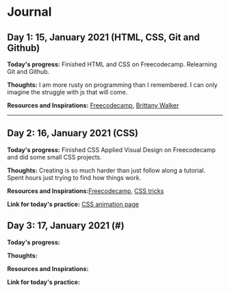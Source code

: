 # Journal

## Day 1: 15, January 2021 (HTML, CSS, Git and Github)

**Today's progress:** Finished HTML and CSS on Freecodecamp. Relearning Git and Github.

**Thoughts:** I am more rusty on programming than I remembered. I can only imagine the struggle with js that will come.

**Resources and Inspirations:** [Freecodecamp](https://www.freecodecamp.org/), [Brittany Walker](https://code.likeagirl.io/100-days-of-code-challenge-completed-bbce87f04c00)

---

## Day 2: 16, January 2021 (CSS)

**Today's progress:** Finished CSS Applied Visual Design on Freecodecamp and did some small CSS projects.

**Thoughts:** Creating is so much harder than just follow along a tutorial. Spent hours just trying to find how things work.

**Resources and Inspirations:**[Freecodecamp](https://www.freecodecamp.org/), [CSS tricks](https://css-tricks.com/the-shapes-of-css/)

**Link for today's practice:** [CSS animation page](https://github.com/natalledm/100-days-of-code/blob/main/css-practice/picture-animation.css)

## Day 3: 17, January 2021 (#)

**Today's progress:**

**Thoughts:**

**Resources and Inspirations:**

**Link for today's practice:**


